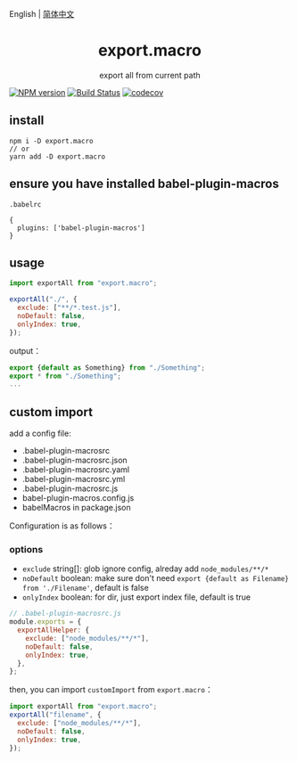 English | [简体中文](./README_zh-CN.md)

<div align="center">
<h1>export.macro</h1>
export all from current path
</div>

[![NPM version](https://img.shields.io/npm/v/export.macro.svg?style=flat)](https://npmjs.org/package/export.macro)
[![Build Status](https://www.travis-ci.org/gitHber/export-all.macro.svg?branch=master)](https://www.travis-ci.org/github/gitHber/export-all.macro)
[![codecov](https://codecov.io/gh/gitHber/export-all.macro/branch/master/graph/badge.svg)](https://codecov.io/gh/gitHber/export-all.macro)

## install

```shell
npm i -D export.macro
// or
yarn add -D export.macro
```

## ensure you have installed babel-plugin-macros

`.babelrc`

```shell
{
  plugins: ['babel-plugin-macros']
}
```

## usage

```js
import exportAll from "export.macro";

exportAll("./", {
  exclude: ["**/*.test.js"],
  noDefault: false,
  onlyIndex: true,
});
```

output：

```js
export {default as Something} from "./Something";
export * from "./Something";
...
```

## custom import

add a config file:

- .babel-plugin-macrosrc
- .babel-plugin-macrosrc.json
- .babel-plugin-macrosrc.yaml
- .babel-plugin-macrosrc.yml
- .babel-plugin-macrosrc.js
- babel-plugin-macros.config.js
- babelMacros in package.json

Configuration is as follows：

### options

- `exclude` string[]: glob ignore config, alreday add `node_modules/**/*`
- `noDefault` boolean: make sure don't need `export {default as Filename} from './Filename'`, default is false
- `onlyIndex` boolean: for dir, just export index file, default is true

```js
// .babel-plugin-macrosrc.js
module.exports = {
  exportAllHelper: {
    exclude: ["node_modules/**/*"],
    noDefault: false,
    onlyIndex: true,
  },
};
```

then, you can import `customImport` from `export.macro`：

```js
import exportAll from "export.macro";
exportAll("filename", {
  exclude: ["node_modules/**/*"],
  noDefault: false,
  onlyIndex: true,
});
```
